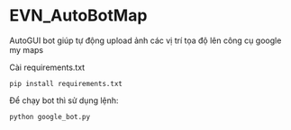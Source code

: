 # EVN_AutoBotMap

AutoGUI bot giúp tự động upload ảnh các vị trí tọa độ lên công cụ google my maps

Cài requirements.txt
```
pip install requirements.txt
```

Để chạy bot thì sử dụng lệnh:
```
python google_bot.py
```

